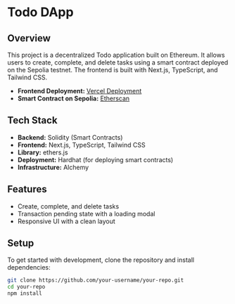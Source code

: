 # Todo DApp

## Overview

This project is a decentralized Todo application built on Ethereum. It allows users to create, complete, and delete tasks using a smart contract deployed on the Sepolia testnet. The frontend is built with Next.js, TypeScript, and Tailwind CSS.

- **Frontend Deployment:** [Vercel Deployment](https://todo-dapp-6ygz.vercel.app/)
- **Smart Contract on Sepolia:** [Etherscan](https://sepolia.etherscan.io/address/0xe28e02D810Aa70Ac72BBD9Ae28239B7Ff3917205)

## Tech Stack

- **Backend:** Solidity (Smart Contracts)
- **Frontend:** Next.js, TypeScript, Tailwind CSS
- **Library:** ethers.js
- **Deployment:** Hardhat (for deploying smart contracts)
- **Infrastructure:** Alchemy

## Features

- Create, complete, and delete tasks
- Transaction pending state with a loading modal
- Responsive UI with a clean layout

## Setup

To get started with development, clone the repository and install dependencies:

```bash
git clone https://github.com/your-username/your-repo.git
cd your-repo
npm install
